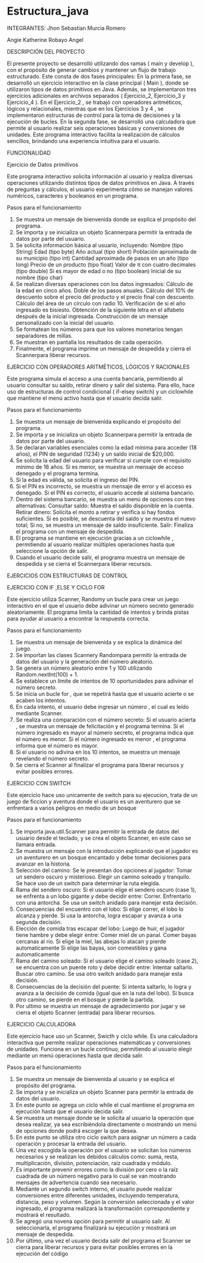 # Estructura_java
INTEGRANTES: 
Jhon Sebastian Murcia Romero 

Angie Katherine Robayo Angel


DESCRIPCIÓN DEL PROYECTO 

El presente proyecto se desarrolló utilizando dos ramas ( main y develop ), con el propósito de generar cambios y mantener un flujo de trabajo estructurado. Este consta de dos fases principales:
    En la primera fase, se desarrolló un ejercicio interactivo en la clase principal ( Main ), donde se utilizaron tipos de datos primitivos en Java. Además, se implementaron tres ejercicios adicionales en archivos separados ( Ejercicio_2, Ejercicio_3 y Ejercicio_4 ). En el Ejercicio_2 , se trabajó con operadores aritméticos, lógicos y relacionales, mientras que en los Ejercicios 3 y 4 , se implementaron estructuras de control para la toma de decisiones y la ejecución de bucles.
    En la segunda fase, se desarrolló una calculadora que permite al usuario realizar seis operaciones básicas y conversiones de unidades. Este programa interactivo facilita la realización de cálculos sencillos, brindando una experiencia intuitiva para el usuario.

FUNCIONALIDAD 


Ejercicio de Datos primitivos

Este programa interactivo solicita información al usuario y realiza diversas operaciones utilizando distintos tipos de datos primitivos en Java. A través de preguntas y cálculos, el usuario experimenta cómo se manejan valores numéricos, caracteres y booleanos en un programa.

Pasos para el funcionamiento

1. Se muestra un mensaje de bienvenida donde se explica el propósito del programa.
2. Se importa y se inicializa un objeto Scannerpara permitir la entrada de datos por parte del usuario.
3. Se solicita información básica al usuario, incluyendo:
   Nombre (tipo String)
   Edad (tipo byte)
   Año actual (tipo short)
   Población aproximada de su municipio (tipo int)
   Cantidad aproximada de pasos en un año (tipo long)
   Precio de un producto (tipo float)
   Valor de π con cuatro decimales (tipo double)
   Si es mayor de edad o no (tipo boolean)
   Inicial de su nombre (tipo char)
4. Se realizan diversas operaciones con los datos ingresados:
   Cálculo de la edad en cinco años.
   Doble de los pasos anuales.
   Cálculo del 10% de descuento sobre el precio del producto y el precio final con descuento.
   Cálculo del área de un círculo con radio 10.
   Verificación de si el año ingresado es bisiesto.
   Obtención de la siguiente letra en el alfabeto después de la inicial ingresada.
   Construcción de un mensaje personalizado con la inicial del usuario.
5. Se formatean los números para que los valores monetarios tengan separadores de millas.
6. Se muestran en pantalla los resultados de cada operación.
7.  Finalmente, el programa imprime un mensaje de despedida y cierra el Scannerpara liberar recursos.


EJERCICIO CON OPERADORES ARITMÉTICOS, LÓGICOS Y RACIONALES 

Este programa simula el acceso a una cuenta bancaria, permitiendo al usuario consultar su saldo, retirar dinero y salir del sistema. Para ello, hace uso de estructuras de control condicional ( if-elsey switch) y un ciclowhile que mantiene el menú activo hasta que el usuario decida salir.

Pasos para el funcionamiento

1. Se muestra un mensaje de bienvenida explicando el propósito del programa.
2. Se importa y se inicializa un objeto Scannerpara permitir la entrada de datos por parte del usuario.
3. Se declaran variables esenciales como la edad mínima para acceder (18 años), el PIN de seguridad (1234) y un saldo inicial de $20,000.
4. Se solicita la edad del usuario para verificar si cumple con el requisito mínimo de 18 años. Si es menor, se muestra un mensaje de acceso denegado y el programa termina.
5. Si la edad es válida, se solicita el ingreso del PIN.
6. Si el PIN es incorrecto, se muestra un mensaje de error y el acceso es denegado. Si el PIN es correcto, el usuario accede al sistema bancario.
7. Dentro del sistema bancario, se muestra un menú de opciones con tres alternativas:
   Consultar saldo: Muestra el saldo disponible en la cuenta.
   Retirar dinero: Solicita el monto a retirar y verifica si hay fondos suficientes. Si es posible, se descuenta del saldo y se muestra el nuevo total; Si no, se muestra un mensaje de saldo insuficiente.
   Salir: Finaliza el programa con un mensaje de despedida.
8. El programa se mantiene en ejecución gracias a un ciclowhile , permitiendo al usuario realizar múltiples operaciones hasta que seleccione la opción de salir.
9. Cuando el usuario decide salir, el programa muestra un mensaje de despedida y se cierra el Scannerpara liberar recursos.

EJERCICIOS CON ESTRUCTURAS DE CONTROL

EJERCICIO CON IF ,ELSE Y CICLO FOR 

Este ejercicio utiliza Scanner, Randomy un bucle para crear un juego interactivo en el que el usuario debe adivinar un número secreto generado aleatoriamente. El programa limita la cantidad de intentos y brinda pistas para ayudar al usuario a encontrar la respuesta correcta.

Pasos para el funcionamiento 

1.  Se muestra un mensaje de bienvenida y se explica la dinámica del juego.
2. Se importan las clases Scannery Randompara permitir la entrada de datos del usuario y la generación del número aleatorio.
3. Se genera un número aleatorio entre 1 y 100 utilizando Random.nextInt(100) + 1.
4. Se establece un límite de intentos de 10 oportunidades para adivinar el número secreto.
5.  Se inicia un bucle for , que se repetirá hasta que el usuario acierte o se acaben los intentos.
6.  En cada intento, el usuario debe ingresar un número , el cual es leído mediante Scanner.
7. Se realiza una comparación con el número secreto:
   Si el usuario acierta , se muestra un mensaje de felicitación y el programa termina.
   Si el número ingresado es mayor al número secreto, el programa indica que el número es menor.
   Si el número ingresado es menor , el programa informa que el número es mayor.
8. Si el usuario no adivina en los 10 intentos, se muestra un mensaje revelando el número secreto.
9.  Se cierra el Scanner al finalizar el programa para liberar recursos y evitar posibles errores.

EJERCICIO CON SWITCH

Este ejercicio hace uso unicamente de switch para su ejecucion, trata de un juego de ficcion y aventura donde el usuario es un aventurero que se enfrentara a varios peligros en medio de un bosque

Pasos para el funcionamiento

1. Se importa java.util.Scanner para permitir la entrada de datos del usuario desde el teclado, y se crea el objeto Scanner, en este caso se llamara entrada.
2. Se muestra un mensaje con la introducción explicando que el jugador es un aventurero en un bosque encantado y debe tomar decisiones para avanzar en la historia.
3. Selección del camino: Se le presentan dos opciones al jugador:
   Tomar un sendero oscuro y misterioso.
   Elegir un camino soleado y tranquilo.
   Se hace uso de un switch para determinar la ruta elegida.
4. Rama del sendero oscuro: Si el usuario elige el sendero oscuro (case 1), se enfrenta a un lobo gigante y debe decidir entre:
   Correr.
   Enfrentarlo con una antorcha.
   Se usa un switch anidado para manejar esta decisión.
5. Consecuencias del encuentro con el lobo:
   Si elige correr, el lobo lo alcanza y pierde.
   Si usa la antorcha, logra escapar y avanza a una segunda decisión.
6. Elección de comida tras escapar del lobo: Luego de huir, el jugador tiene hambre y debe elegir entre:
   Comer miel de un panal.
   Comer bayas cercanas al río.
   Si elige la miel, las abejas lo atacan y pierde automaticamente
   Si elige las bayas, son comestibles y gana automaticamente
7. Rama del camino soleado: Si el usuario elige el camino soleado (case 2), se encuentra con un puente roto y debe decidir entre:
   Intentar saltarlo.
   Buscar otro camino.
   Se usa otro switch anidado para manejar esta decisión.
8. Consecuencias de la decisión del puente:
   Si intenta saltarlo, lo logra y avanza a la decisión de comida (igual que en la ruta del lobo).
   Si busca otro camino, se pierde en el bosque y pierde la partida.
9. Por ultimo se muestra un mensaje de agradecimiento por jugar y se cierra el objeto Scanner (entrada) para liberar recursos.

EJERCICIO CALCULADORA 

Este ejercicio hace uso un Scanner, Swicth y ciclo while. Es una calculadora interactiva que permite realizar  operaciones matemáticas y conversiones de unidades. Funciona en un bucle continuo, permitiendo al usuario elegir mediante un menú operaciones hasta que decida salir.

Pasos para el funcionamiento

1. Se muestra un mensaje de bienvenida al usuario y se explica el propósito del programa.
2. Se importa y se inicializa un objeto Scanner para permitir la entrada de datos del usuario.
3. En este punto se agrega un ciclo while el cual mantiene el programa en ejecución hasta que el usuario decida salir.
4. Se muestra un mensaje donde se le solicita al usuario la operación que desea realizar, ya sea escribiéndola directamente o mostrando un menú de opciones donde podrá escoger la que desea.
5. En este punto se utiliza otro ciclo switch para asignar un número a cada operación y procesar la entrada del usuario.
6. Una vez escogida la operación por el usuario se solicitan los números necesarios y se realizan los debidos cálculos como: suma, resta, multiplicación, división, potenciación, raíz cuadrada y módulo.
7. Es importante prevenir errores como la división por cero o la raíz cuadrada de un número negativo para lo cual se van mostrando mensajes de advertencia cuando sea necesario.
8. Mediante un segundo switch interno, el usuario puede realizar conversiones entre diferentes unidades, incluyendo temperatura, distancia, peso y volumen. Según la conversión seleccionada y el valor ingresado, el programa realizará la transformación correspondiente y mostrará el resultado.
9. Se agregó una novena opción para permitir al usuario salir. Al seleccionarla, el programa finalizará su ejecución y mostrará un mensaje de despedida.
10. Por último, una vez el usuario decida salir del programa el Scanner se cierra para liberar recursos y para evitar posibles errores en la ejecución del código




 
